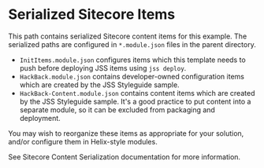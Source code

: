 # Serialized Sitecore Items

This path contains serialized Sitecore content items for this example. The
serialized paths are configured in `*.module.json` files in the parent directory.

* `InitItems.module.json` configures items which this template needs to
  push before deploying JSS items using `jss deploy`.
* `HackBack.module.json` contains developer-owned configuration items
  which are created by the JSS Styleguide sample.
* `HackBack-Content.module.json` contains content items which are
  created by the JSS Styleguide sample. It's a good practice to put content
  into a separate module, so it can be excluded from packaging and deployment.

You may wish to reorganize these items as appropriate for your solution, and/or
configure them in Helix-style modules.

See Sitecore Content Serialization documentation for more information.
